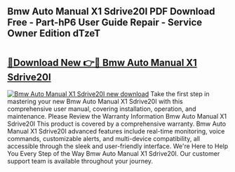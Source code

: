 ## Bmw Auto Manual X1 Sdrive20I PDF Download Free - Part-hP6 User Guide Repair - Service Owner Edition dTzeT

# <h2><a href="http://bc54066.oget.top/?id=Bmw+Auto+Manual+X1+Sdrive20I">🔗Download New 👉🔴 Bmw Auto Manual X1 Sdrive20I</a></h2>

[![Bmw Auto Manual X1 Sdrive20I new download](https://i.imgur.com/5g1atiW.png)](http://bc54066.oget.top/?id=Bmw+Auto+Manual+X1+Sdrive20I)
Take the first step in mastering your new Bmw Auto Manual X1 Sdrive20I with this comprehensive user manual, covering installation, operation, and maintenance. Please Review the Warranty Information Bmw Auto Manual X1 Sdrive20I This product is covered by a comprehensive warranty. Bmw Auto Manual X1 Sdrive20I advanced features include real-time monitoring, voice commands, customizable alerts, and multi-device compatibility, all accessible through the sleek and user-friendly interface. We're Here to Help You Every Step of the Way Bmw Auto Manual X1 Sdrive20I. Our customer support team is available throughout your journey.
